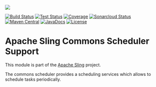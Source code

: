 [<img src="https://sling.apache.org/res/logos/sling.png"/>](https://sling.apache.org)

 [![Build Status](https://ci-builds.apache.org/job/Sling/job/modules/job/sling-org-apache-sling-commons-scheduler/job/master/badge/icon)](https://ci-builds.apache.org/job/Sling/job/modules/job/sling-org-apache-sling-commons-scheduler/job/master/) [![Test Status](https://img.shields.io/jenkins/tests.svg?jobUrl=https://ci-builds.apache.org/job/Sling/job/modules/job/sling-org-apache-sling-commons-scheduler/job/master/)](https://ci-builds.apache.org/job/Sling/job/modules/job/sling-org-apache-sling-commons-scheduler/job/master/test/?width=800&height=600) [![Coverage](https://sonarcloud.io/api/project_badges/measure?project=apache_sling-org-apache-sling-commons-scheduler&metric=coverage)](https://sonarcloud.io/dashboard?id=apache_sling-org-apache-sling-commons-scheduler) [![Sonarcloud Status](https://sonarcloud.io/api/project_badges/measure?project=apache_sling-org-apache-sling-commons-scheduler&metric=alert_status)](https://sonarcloud.io/dashboard?id=apache_sling-org-apache-sling-commons-scheduler) [![Maven Central](https://maven-badges.herokuapp.com/maven-central/org.apache.sling/org.apache.sling.commons.scheduler/badge.svg)](https://search.maven.org/#search%7Cga%7C1%7Cg%3A%22org.apache.sling%22%20a%3A%22org.apache.sling.commons.scheduler%22) [![JavaDocs](https://www.javadoc.io/badge/org.apache.sling/org.apache.sling.commons.scheduler.svg)](https://www.javadoc.io/doc/org.apache.sling/org.apache.sling.commons.scheduler) [![License](https://img.shields.io/badge/License-Apache%202.0-blue.svg)](https://www.apache.org/licenses/LICENSE-2.0)

# Apache Sling Commons Scheduler Support

This module is part of the [Apache Sling](https://sling.apache.org) project.

The commons scheduler provides a scheduling services which allows to schedule
tasks periodically.
